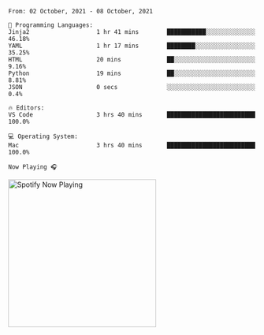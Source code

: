 <!--START_SECTION:waka-->
```text
From: 02 October, 2021 - 08 October, 2021

💬 Programming Languages: 
Jinja2                   1 hr 41 mins        ███████████░░░░░░░░░░░░░░   46.18% 
YAML                     1 hr 17 mins        ████████░░░░░░░░░░░░░░░░░   35.25% 
HTML                     20 mins             ██░░░░░░░░░░░░░░░░░░░░░░░   9.16% 
Python                   19 mins             ██░░░░░░░░░░░░░░░░░░░░░░░   8.81% 
JSON                     0 secs              ░░░░░░░░░░░░░░░░░░░░░░░░░   0.4%

🔥 Editors: 
VS Code                  3 hrs 40 mins       █████████████████████████   100.0%

💻 Operating System: 
Mac                      3 hrs 40 mins       █████████████████████████   100.0%

```


<!--END_SECTION:waka-->

`Now Playing 🎧`

[<img src="https://spotify-now-playing-cyan-seven.vercel.app/api/spotify-playing" alt="Spotify Now Playing" width="300" />](https://open.spotify.com/user/gregnrobinson-ca)



